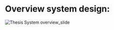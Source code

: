 # Overview system design:

![Thesis System overview_slide](https://github.com/user-attachments/assets/4c142d1d-a3f5-4949-9815-cb57cb8f0884)



